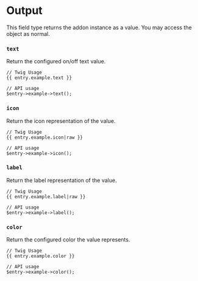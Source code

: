 # Output

This field type returns the addon instance as a value. You may access the object as normal.

### `text`

Return the configured on/off text value.

```
// Twig Usage
{{ entry.example.text }}

// API usage
$entry->example->text();
```

### `icon`

Return the icon representation of the value.

```
// Twig Usage
{{ entry.example.icon|raw }}

// API usage
$entry->example->icon();
```

### `label`

Return the label representation of the value.

```
// Twig Usage
{{ entry.example.label|raw }}

// API usage
$entry->example->label();
```

### `color`

Return the configured color the value represents.

```
// Twig Usage
{{ entry.example.color }}

// API usage
$entry->example->color();
```
